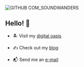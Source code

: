 ![GITHUB COM_SOUNDWANDERS](https://user-images.githubusercontent.com/69735204/113229095-4364da80-9264-11eb-96e3-2bff679d43cc.png)


## Hello! 👋


- 🏝 Visit my [digital oasis](https://jcoletta.com)

- ✍️ Check out my [blog](https://yamabiko.vercel.app/)

- 📬 Send me an [e-mail](mailto:soundwanders@gmail.com)
